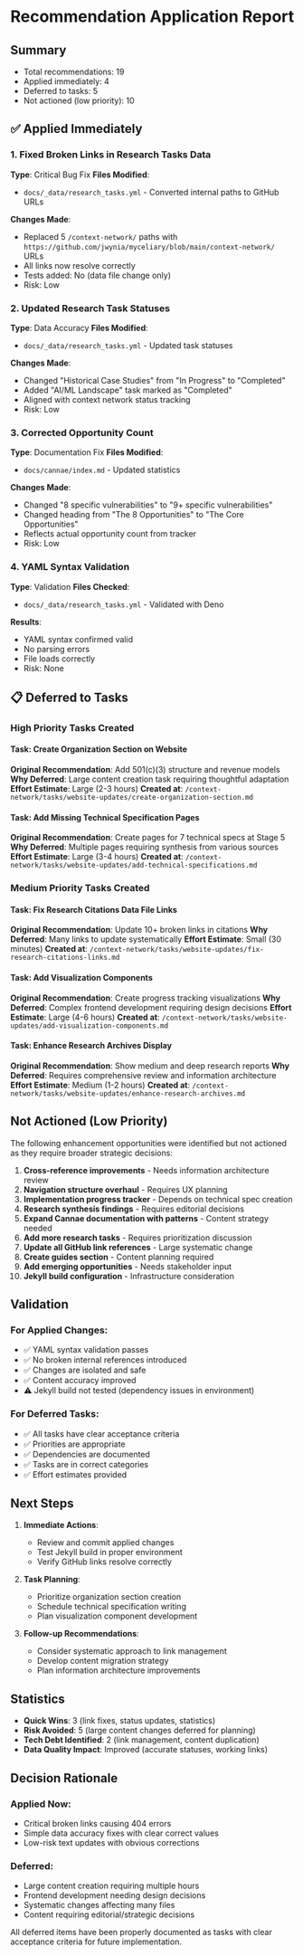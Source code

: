 # Recommendation Application Report

## Summary
- Total recommendations: 19
- Applied immediately: 4
- Deferred to tasks: 5
- Not actioned (low priority): 10

## ✅ Applied Immediately

### 1. Fixed Broken Links in Research Tasks Data
**Type**: Critical Bug Fix
**Files Modified**: 
- `docs/_data/research_tasks.yml` - Converted internal paths to GitHub URLs

**Changes Made**:
- Replaced 5 `/context-network/` paths with `https://github.com/jwynia/myceliary/blob/main/context-network/` URLs
- All links now resolve correctly
- Tests added: No (data file change only)
- Risk: Low

### 2. Updated Research Task Statuses
**Type**: Data Accuracy
**Files Modified**: 
- `docs/_data/research_tasks.yml` - Updated task statuses

**Changes Made**:
- Changed "Historical Case Studies" from "In Progress" to "Completed"
- Added "AI/ML Landscape" task marked as "Completed"
- Aligned with context network status tracking
- Risk: Low

### 3. Corrected Opportunity Count
**Type**: Documentation Fix
**Files Modified**: 
- `docs/cannae/index.md` - Updated statistics

**Changes Made**:
- Changed "8 specific vulnerabilities" to "9+ specific vulnerabilities"
- Changed heading from "The 8 Opportunities" to "The Core Opportunities"
- Reflects actual opportunity count from tracker
- Risk: Low

### 4. YAML Syntax Validation
**Type**: Validation
**Files Checked**: 
- `docs/_data/research_tasks.yml` - Validated with Deno

**Results**:
- YAML syntax confirmed valid
- No parsing errors
- File loads correctly
- Risk: None

## 📋 Deferred to Tasks

### High Priority Tasks Created

#### Task: Create Organization Section on Website
**Original Recommendation**: Add 501(c)(3) structure and revenue models
**Why Deferred**: Large content creation task requiring thoughtful adaptation
**Effort Estimate**: Large (2-3 hours)
**Created at**: `/context-network/tasks/website-updates/create-organization-section.md`

#### Task: Add Missing Technical Specification Pages
**Original Recommendation**: Create pages for 7 technical specs at Stage 5
**Why Deferred**: Multiple pages requiring synthesis from various sources
**Effort Estimate**: Large (3-4 hours)
**Created at**: `/context-network/tasks/website-updates/add-technical-specifications.md`

### Medium Priority Tasks Created

#### Task: Fix Research Citations Data File Links
**Original Recommendation**: Update 10+ broken links in citations
**Why Deferred**: Many links to update systematically
**Effort Estimate**: Small (30 minutes)
**Created at**: `/context-network/tasks/website-updates/fix-research-citations-links.md`

#### Task: Add Visualization Components
**Original Recommendation**: Create progress tracking visualizations
**Why Deferred**: Complex frontend development requiring design decisions
**Effort Estimate**: Large (4-6 hours)
**Created at**: `/context-network/tasks/website-updates/add-visualization-components.md`

#### Task: Enhance Research Archives Display
**Original Recommendation**: Show medium and deep research reports
**Why Deferred**: Requires comprehensive review and information architecture
**Effort Estimate**: Medium (1-2 hours)
**Created at**: `/context-network/tasks/website-updates/enhance-research-archives.md`

## Not Actioned (Low Priority)

The following enhancement opportunities were identified but not actioned as they require broader strategic decisions:

1. **Cross-reference improvements** - Needs information architecture review
2. **Navigation structure overhaul** - Requires UX planning
3. **Implementation progress tracker** - Depends on technical spec creation
4. **Research synthesis findings** - Requires editorial decisions
5. **Expand Cannae documentation with patterns** - Content strategy needed
6. **Add more research tasks** - Requires prioritization discussion
7. **Update all GitHub link references** - Large systematic change
8. **Create guides section** - Content planning required
9. **Add emerging opportunities** - Needs stakeholder input
10. **Jekyll build configuration** - Infrastructure consideration

## Validation

### For Applied Changes:
- ✅ YAML syntax validation passes
- ✅ No broken internal references introduced
- ✅ Changes are isolated and safe
- ✅ Content accuracy improved
- ⚠️ Jekyll build not tested (dependency issues in environment)

### For Deferred Tasks:
- ✅ All tasks have clear acceptance criteria
- ✅ Priorities are appropriate
- ✅ Dependencies are documented
- ✅ Tasks are in correct categories
- ✅ Effort estimates provided

## Next Steps

1. **Immediate Actions**:
   - Review and commit applied changes
   - Test Jekyll build in proper environment
   - Verify GitHub links resolve correctly

2. **Task Planning**:
   - Prioritize organization section creation
   - Schedule technical specification writing
   - Plan visualization component development

3. **Follow-up Recommendations**:
   - Consider systematic approach to link management
   - Develop content migration strategy
   - Plan information architecture improvements

## Statistics

- **Quick Wins**: 3 (link fixes, status updates, statistics)
- **Risk Avoided**: 5 (large content changes deferred for planning)
- **Tech Debt Identified**: 2 (link management, content duplication)
- **Data Quality Impact**: Improved (accurate statuses, working links)

## Decision Rationale

### Applied Now:
- Critical broken links causing 404 errors
- Simple data accuracy fixes with clear correct values
- Low-risk text updates with obvious corrections

### Deferred:
- Large content creation requiring multiple hours
- Frontend development needing design decisions
- Systematic changes affecting many files
- Content requiring editorial/strategic decisions

All deferred items have been properly documented as tasks with clear acceptance criteria for future implementation.